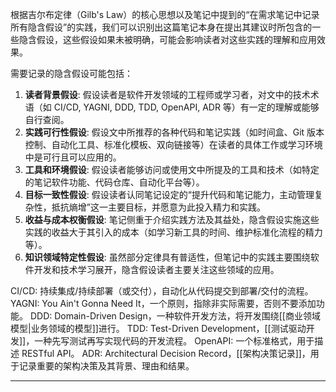 根据吉尔布定律（Gilb's Law）的核心思想以及笔记中提到的“在需求笔记中记录所有隐含假设”的实践，我们可以识别出这篇笔记本身在提出其建议时所包含的一些隐含假设，这些假设如果未被明确，可能会影响读者对这些实践的理解和应用效果。

需要记录的隐含假设可能包括：

1.  **读者背景假设**: 假设读者是软件开发领域的工程师或学习者，对文中的技术术语（如 CI/CD, YAGNI, DDD, TDD, OpenAPI, ADR 等）有一定的理解或能够自行查阅。
2.  **实践可行性假设**: 假设文中所推荐的各种代码和笔记实践（如时间盒、Git 版本控制、自动化工具、标准化模板、双向链接等）在读者的具体工作或学习环境中是可行且可以应用的。
3.  **工具和环境假设**: 假设读者能够访问或使用文中所提及的工具和技术（如特定的笔记软件功能、代码仓库、自动化平台等）。
4.  **目标一致性假设**: 假设读者认同笔记设定的“提升代码和笔记能力，主动管理复杂性，抵抗熵增”这一主要目标，并愿意为此投入精力和实践。
5.  **收益与成本权衡假设**: 笔记侧重于介绍实践方法及其益处，隐含假设实施这些实践的收益大于其引入的成本（如学习新工具的时间、维护标准化流程的精力等）。
6.  **知识领域特定性假设**: 虽然部分定律具有普适性，但笔记中的实践主要围绕软件开发和技术学习展开，隐含假设读者主要关注这些领域的应用。

CI/CD: 持续集成/持续部署（或交付），自动化从代码提交到部署/交付的流程。
YAGNI: You Ain't Gonna Need It，一个原则，指除非实际需要，否则不要添加功能。
DDD: Domain-Driven Design，一种软件开发方法，将开发围绕[[商业领域模型|业务领域的模型]]进行。
TDD: Test-Driven Development，[[测试驱动开发]]，一种先写测试再写实现代码的开发流程。
OpenAPI: 一个标准格式，用于描述 RESTful API。
ADR: Architectural Decision Record，[[架构决策记录]]，用于记录重要的架构决策及其背景、理由和结果。

---
